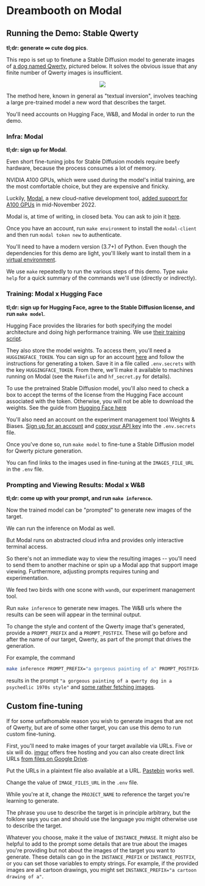 # Dreambooth on Modal

## Running the Demo: Stable Qwerty

**tl;dr: generate ∞ cute dog pics**.

This repo is set up to finetune
a Stable Diffusion model to generate images of
[a dog named Qwerty](https://i.imgur.com/xzYvgAN.png),
pictured below.
It solves the obvious issue that any finite number of Qwerty images
is insufficient.

<div align="center">
    <img src="https://i.imgur.com/xzYvgAN.png">
</div>

The method here,
known in general as "textual inversion",
involves teaching a large pre-trained model
a new word that describes the target.

You'll need accounts on Hugging Face, W&B, and Modal
in order to run the demo.

### Infra: Modal

**tl;dr: sign up for Modal**.

Even short fine-tuning jobs for Stable Diffusion models require
beefy hardware, because the process consumes a lot of memory.

NVIDIA A100 GPUs, which were used during the model's initial training,
are the most comfortable choice,
but they are expensive and finicky.

Luckily,
[Modal](https://modal.com),
a new cloud-native development tool,
[added support for A100 GPUs](https://twitter.com/modal_labs/status/1592915154207133699?s=20&t=9onjdws6NZ9gZ2z9W88jDQ)
in mid-November 2022.

Modal is, at time of writing,
in closed beta.
You can ask to join it
[here](https://modal.com/signup).

Once you have an account, run
`make environment`
to install the `modal-client`
and then run
`modal token new`
to authenticate.

You'll need to have a modern version (3.7+) of Python.
Even though the dependencies for this demo are light,
you'll likely want to install them in a
[virtual environment](https://www.dataquest.io/blog/a-complete-guide-to-python-virtual-environments/).

We use `make` repeatedly to run the various steps of this demo.
Type `make help` for a quick summary of the commands we'll use
(directly or indirectly).

### Training: Modal x Hugging Face

**tl;dr: sign up for Hugging Face, agree to the Stable Diffusion license, and run `make model`**.

Hugging Face provides the libraries for
both specifying the model architecture
and doing high performance training.
We use
[their training script](https://github.com/huggingface/diffusers/blob/7bbbfbfd18ed9f5f6ce02bf194382a27150dd4c4/examples/dreambooth/train_dreambooth.py).

They also store the model weights.
To access them, you'll need a `HUGGINGFACE_TOKEN`.
You can sign up for an account
[here](https://huggingface.co/join)
and follow the instructions for generating a token.
Save it in a file called `.env.secrets`
with the key `HUGGINGFACE_TOKEN`.
From there,
we'll make it available to machines running on Modal
(see the `Makefile` and `hf_secret.py` for details).

To use the pretrained Stable Diffusion model, you'll also need to
check a box to accept the terms of the license
from the Hugging Face account associated with the token.
Otherwise, you will not be able to download the weights.
See the guide from
[Hugging Face here](https://github.com/huggingface/diffusers/tree/main/examples/dreambooth#running-locally-with-pytorch)

You'll also need an account on the experiment management tool
Weights & Biases.
[Sign up for an account](https://wandb.ai/signup)
and
[copy your API key](https://wandb.ai/authorize)
into the `.env.secrets` file.

Once you've done so,
run `make model`
to fine-tune a Stable Diffusion model
for Qwerty picture generation.

You can find links to the images used in fine-tuning at the
`IMAGES_FILE_URL` in the `.env` file.

### Prompting and Viewing Results: Modal x W&B

**tl;dr: come up with your prompt, and run `make inference`.**

Now the trained model can be "prompted" to generate new images of the target.

We can run the inference on Modal as well.

But Modal runs on abstracted cloud infra
and provides only interactive terminal access.

So there's not an immediate way to view the resulting images --
you'll need to send them to another machine
or spin up a Modal app that support image viewing.
Furthermore, adjusting prompts requires tuning and experimentation.

We feed two birds with one scone
with `wandb`, our experiment management tool.

Run `make inference` to generate new images.
The W&B urls where the results can be seen
will appear in the terminal output.

To change the style and content of the Qwerty image that's generated,
provide a `PROMPT_PREFIX`
and a `PROMPT_POSTFIX`.
These will go before and after the name of our target,
Qwerty, as part of the prompt that drives the generation.

For example, the command

```bash
make inference PROMPT_PREFIX="a gorgeous painting of a" PROMPT_POSTFIX="in a psychedelic 1970s style"
```

results in the prompt
`"a gorgeous painting of a qwerty dog in a psychedlic 1970s style"`
and
[some rather fetching images](https://wandb.ai/cfrye59/stable-qwerty/runs/1ti6ckvq?workspace=user-cfrye59).

## Custom fine-tuning

If for some unfathomable reason you wish to generate images
that are not of Qwerty, but are of some other target,
you can use this demo to run custom fine-tuning.

First, you'll need to make images of your target available via URLs.
Five or six will do.
[imgur](https://imgur.com/)
offers free hosting
and you can also create direct link URLs
[from files on Google Drive](https://sites.google.com/site/gdocs2direct/).

Put the URLs in a plaintext file also available at a URL.
[Pastebin](https://pastebin.com/)
works well.

Change the value of `IMAGE_FILES_URL` in the `.env` file.

While you're at it, change the `PROJECT_NAME`
to reference the target you're learning to generate.

The phrase you use to describe the target is in principle arbitrary,
but the folklore says you can and should use
the language you might otherwise use to describe the target.

Whatever you choose, make it the value of `INSTANCE_PHRASE`.
It might also be helpful to add to the prompt some details that are true about
the images you're providing but not about the images
of the target you want to generate.
These details can go in the `INSTANCE_PREFIX` or `INSTANCE_POSTFIX`,
or you can set those variables to empty strings.
For example, if the provided images are all cartoon drawings,
you might set `INSTANCE_PREFIX="a cartoon drawing of a"`.
